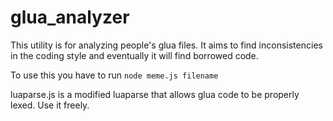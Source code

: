 glua_analyzer
=====

This utility is for analyzing people's glua files. It aims to find inconsistencies in the coding style and eventually it will find borrowed code.

To use this you have to run `node meme.js filename`

luaparse.js is a modified luaparse that allows glua code to be properly lexed. Use it freely.
